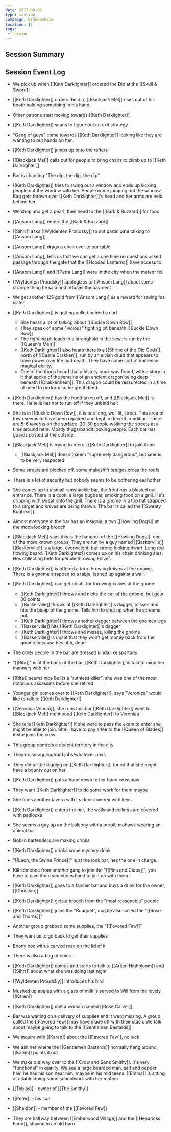 ```yaml
---
date: 2023-03-09
type: session
campaign: Drakkenheim
location: []
tags:
 - session
---
```


## Session Summary

## Session Event Log

- We pick up when [[Keth Darklighter]] ordered the Dip at the [[Skull & Sword]]
- [[Keth Darklighter]] orders the dip, [[Blackjack Mel]] rises out of his booth holding something in his hand.
- Other patrons start moving towards [[Keth Darklighter]].
- [[Keth Darklighter]] scans to figure out an exit strategy
- "Gang of guys" come towards [[Keth Darklighter]] looking like they are wanting to put hands on her.
- [[Keth Darklighter]] jumps up onto the rafters
- [[Blackjack Mel]] calls out for people to bring chairs to climb up to [[Keth Darklighter]]
- Bar is chanting "The dip, the dip, the dip"
- [[Keth Darklighter]] tries to swing out a window and ends up kicking people out the window with her. People come jumping out the window. Bag gets thrown over [[Keth Darklighter]]'s head and her arms are held behind her.
- We shop and get a pearl, then head to the [[Bark & Buzzard]] for food
- [[Ansom Lang]] enters the [[Bark & Buzzard]]
- [[Sihrr]] asks [[Wyldenten Proudsky]] to not participate talking to [[Ansom Lang]]
- [[Ansom Lang]] drags a chair over to our table
- [[Ansom Lang]] tells us that we can get a one time no questions asked passage through the gate that the [[Hooded Lanterns]] have access to
- [[Ansom Lang]] and [[Petra Lang]] were in the city when the meteor fell
- [[Wyldenten Proudsky]] apologizes to [[Ansom Lang]] about some strange thing he said and refuses the payment
- We get another 125 gold from [[Ansom Lang]] as a reward for saving his sister

- [[Keth Darklighter]] is getting pulled behind a cart
	- She hears a lot of talking about [[Buckle Down Row]]
	- They speak of some "vicious" fighting pit beneath [[Buckle Down Row]]
	- The fighting pit leads to a stronghold in the sewers run by the [[Queen's Men]]
	- [[Keth Darklighter]] also hears there is a [[Shrine of the Old Gods]], north of [[Castle Drakken]], run by an elvish druid that appears to have power over life and death. They have some sort of immense magical ability.
	- One of the thugs heard that a history book was found, with a story in it that spoke of the remains of an ancient dragon being deep beneath [[Drakkenheim]]. This dragon could be ressurected in a time of need to perform some great deed.

- [[Keth Darklighter]] has the hood taken off, and [[Blackjack Mel]] is there. He tells her not to run off if they unbind her.
- She is in [[Buckle Down Row]], it is one long, well lit, street. This area of town seems to have been repaired and kept in decent condition. There are 5-6 taverns on the surface. 20-30 people walking the streets at a time around here. Mostly thugs/bandit looking people. Each bar has guards posted at the outside.
- [[Blackjack Mel]] is trying to recruit [[Keth Darklighter]] to join them
	- [[Blackjack Mel]] doesn't seem "supremely dangerous", but seems to be very respected
- Some streets are blocked off, some makeshift bridges cross the roofs
- There is a lot of security but nobody seems to be bothering eachother
- She comes up to a small ramshackle bar, the front has a blasted out entrance. There is a cook, a large bugbear, smoking food on a grill. He's dripping with sweat onto the grill. There is a gnome in a top hat strapped to a target and knives are being thrown. The bar is called the [[Sweaty Bugbear]]
- Almost everyone in the bar has an insignia, a two [[Howling Dogs]] at the moon looking brooch
- [[Blackjack Mel]] says this is the hangout of the [[Howling Dogs]], one of the more known groups. They are run by a guy named [[Baskerville]]. [[Baskerville]] is a large, overweight, but strong looking dwarf. Long red flowing beard. [[Keth Darklighter]] comes up on his chain drinking ales. Hes collecting bets for people throwing knives.
- [[Keth Darklighter]] is offered a turn throwing knives at the gnome. There is a gnome strapped to a table, leaned up against a wall.
- [[Keth Darklighter]] can get points for throwing knives at the gnome
	- [[Keth Darklighter]] throws and nicks the ear of the gnome, but gets 30 points
	- [[Baskerville]] throws at [[Keth Darklighter]]'s dagger, misses and hits the bicep of the gnome. Tells him to shut up when he screams out
	- [[Keth Darklighter]] throws another dagger between the gnomes legs
	- [[Baskerville]] hits [[Keth Darklighter]]'s dagger
	- [[Keth Darklighter]] throws and misses, killing the gnome
	- [[Baskerville]] is upset that they won't get money back from the gnome because hes uhh, dead.
- The other people in the bar are dressed kinda like spartans
- "[[Rita]]" is at the back of the bar, [[Keth Darklighter]] is told to mind her manners with her
- [[Rita]] seems nice but is a "ruthless killer", she was one of the most notorious assassins before she retired
- Younger girl comes over to [[Keth Darklighter]], says "Veronica" would like to talk to [[Keth Darklighter]]
- [[Veronica Venom]], she runs this bar [[Keth Darklighter]] went to. [[Blackjack Mel]] mentioned [[Keth Darklighter]] to Veronica
- She tells [[Keth Darklighter]] if she were to pass the exam to enter she might be able to join. She'll have to pay a fee to the [[Queen of Blades]] if she joins the crew
- This group controls a decent territory in the city
- They do smuggling/odd jobs/whatever pays
- They did a little digging on [[Keth Darklighter]], found that she might have a bounty out on her
- [[Keth Darklighter]] puts a hand down to her hand crossbow
- They want [[Keth Darklighter]] to do some work for them maybe
- She finds another tavern with its door covered with keys
- [[Keth Darklighter]] enters the bar, the walls and ceilings are covered with padlocks
- She seems a guy up on the balcony with a purple mohawk wearing an animal fur
- Goblin bartenders are making drinks
- [[Keth Darklighter]] drinks some mystery drink
- "[[Leon, the Swine Prince]]" is at the lock bar, hes the one in charge. 
- Kill someone from another gang to join the "[[Pins and Clubs]]", you have to give them someones hand to join up with them
- [[Keth Darklighter]] goes to a fancier bar and buys a drink for the owner, [[Christian]]
- [[Keth Darklighter]] gets a brooch from the "most reasonable" people
- [[Keth Darklighter]] joins the "Bouquet", maybe also called the "[[Rose and Thorns]]"
- Another group grabbed some supplies, the "[[Favored Few]]"
- They want us to go back to get their supplies
- Ebony box with a carved rose on the lid of it
- There is also a bag of coins
- [[Keth Darklighter]] comes and starts to talk to [[Arken Highbloom]] and [[Sihrr]] about what she was doing last night
- [[Wyldenten Proudsky]] introduces his bird
- Mushed up apples with a glass of milk is served to Will from the lovely [[Karen]]

- [[Keth Darklighter]] met a woman named [[Rose Carver]]
- Bar was waiting on a delivery of supplies and it went missing. A group called the [[Favored Few]] may have made off with their stash. We talk about maybe going to talk to the [[Gentlemen Bastards]]

- We inquire with [[Karen]] about the [[Favored Few]], no luck
- We ask her where the [[Gentlemen Bastards]] normally hang around, [[Karen]] points it out
- We make our way over to the [[Crow and Sons Smithy]]. It's very "functional" in quality. We see a large bearded man, salt and pepper hair, he has his son near him, maybe in his mid teens. [[Emma]] is sitting at a table doing some schoolwork with her mother
- [[Tobias]] - owner of [[The Smithy]]
- [[Peter]] - his son
- [[Sheldon]] - member of the [[Favored Few]]
- They are halfway between [[Emberwood Village]] and the [[Hendricks Farm]], staying in an old barn